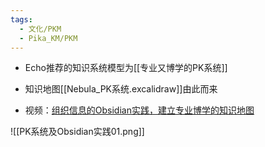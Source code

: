 ```yaml
---
tags:
  - 文化/PKM
  - Pika_KM/PKM
---
```

- Echo推荐的知识系统模型为[[专业又博学的PK系统]]
- 知识地图[[Nebula_PK系统.excalidraw]]由此而来


- 视频：[组织信息的Obsidian实践，建立专业博学的知识地图](https://www.bilibili.com/video/BV1m14y1d7DW/ "组织信息的Obsidian实践，建立专业博学的知识地图")

![[PK系统及Obsidian实践01.png]]
